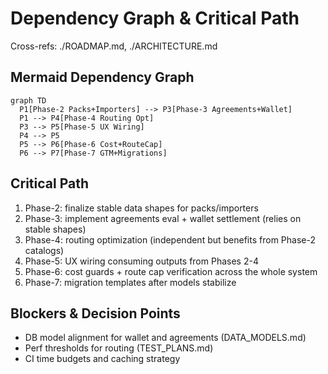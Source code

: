 # Dependency Graph & Critical Path

Cross-refs: ./ROADMAP.md, ./ARCHITECTURE.md

## Mermaid Dependency Graph
```mermaid
graph TD
  P1[Phase-2 Packs+Importers] --> P3[Phase-3 Agreements+Wallet]
  P1 --> P4[Phase-4 Routing Opt]
  P3 --> P5[Phase-5 UX Wiring]
  P4 --> P5
  P5 --> P6[Phase-6 Cost+RouteCap]
  P6 --> P7[Phase-7 GTM+Migrations]
```

## Critical Path
1. Phase-2: finalize stable data shapes for packs/importers
2. Phase-3: implement agreements eval + wallet settlement (relies on stable shapes)
3. Phase-4: routing optimization (independent but benefits from Phase-2 catalogs)
4. Phase-5: UX wiring consuming outputs from Phases 2-4
5. Phase-6: cost guards + route cap verification across the whole system
6. Phase-7: migration templates after models stabilize

## Blockers & Decision Points
- DB model alignment for wallet and agreements (DATA_MODELS.md)
- Perf thresholds for routing (TEST_PLANS.md)
- CI time budgets and caching strategy

